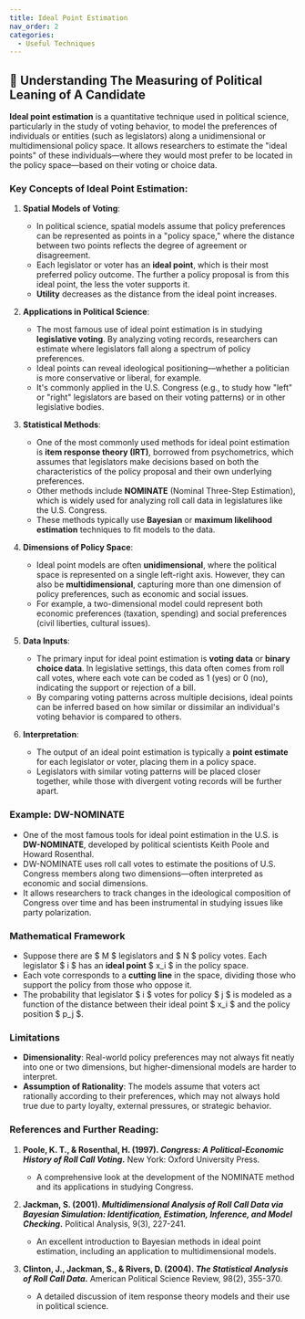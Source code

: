 ```yaml
---
title: Ideal Point Estimation
nav_order: 2
categories:
  - Useful Techniques
---
```


## 🔻 Understanding The Measuring of Political Leaning of A Candidate

**Ideal point estimation** is a quantitative technique used in political science, particularly in the study of voting behavior, to model the preferences of individuals or entities (such as legislators) along a unidimensional or multidimensional policy space. It allows researchers to estimate the "ideal points" of these individuals—where they would most prefer to be located in the policy space—based on their voting or choice data.

### Key Concepts of Ideal Point Estimation:

1. **Spatial Models of Voting**:
   - In political science, spatial models assume that policy preferences can be represented as points in a "policy space," where the distance between two points reflects the degree of agreement or disagreement.
   - Each legislator or voter has an **ideal point**, which is their most preferred policy outcome. The further a policy proposal is from this ideal point, the less the voter supports it.
   - **Utility** decreases as the distance from the ideal point increases.

2. **Applications in Political Science**:
   - The most famous use of ideal point estimation is in studying **legislative voting**. By analyzing voting records, researchers can estimate where legislators fall along a spectrum of policy preferences.
   - Ideal points can reveal ideological positioning—whether a politician is more conservative or liberal, for example.
   - It's commonly applied in the U.S. Congress (e.g., to study how "left" or "right" legislators are based on their voting patterns) or in other legislative bodies.

3. **Statistical Methods**:
   - One of the most commonly used methods for ideal point estimation is **item response theory (IRT)**, borrowed from psychometrics, which assumes that legislators make decisions based on both the characteristics of the policy proposal and their own underlying preferences.
   - Other methods include **NOMINATE** (Nominal Three-Step Estimation), which is widely used for analyzing roll call data in legislatures like the U.S. Congress.
   - These methods typically use **Bayesian** or **maximum likelihood estimation** techniques to fit models to the data.

4. **Dimensions of Policy Space**:
   - Ideal point models are often **unidimensional**, where the political space is represented on a single left-right axis. However, they can also be **multidimensional**, capturing more than one dimension of policy preferences, such as economic and social issues.
   - For example, a two-dimensional model could represent both economic preferences (taxation, spending) and social preferences (civil liberties, cultural issues).

5. **Data Inputs**:
   - The primary input for ideal point estimation is **voting data** or **binary choice data**. In legislative settings, this data often comes from roll call votes, where each vote can be coded as 1 (yes) or 0 (no), indicating the support or rejection of a bill.
   - By comparing voting patterns across multiple decisions, ideal points can be inferred based on how similar or dissimilar an individual's voting behavior is compared to others.

6. **Interpretation**:
   - The output of an ideal point estimation is typically a **point estimate** for each legislator or voter, placing them in a policy space.
   - Legislators with similar voting patterns will be placed closer together, while those with divergent voting records will be further apart.

### Example: **DW-NOMINATE**
   - One of the most famous tools for ideal point estimation in the U.S. is **DW-NOMINATE**, developed by political scientists Keith Poole and Howard Rosenthal.
   - DW-NOMINATE uses roll call votes to estimate the positions of U.S. Congress members along two dimensions—often interpreted as economic and social dimensions.
   - It allows researchers to track changes in the ideological composition of Congress over time and has been instrumental in studying issues like party polarization.

### Mathematical Framework
   - Suppose there are $ M $ legislators and $ N $ policy votes. Each legislator $ i $ has an **ideal point** $ x_i $ in the policy space.
   - Each vote corresponds to a **cutting line** in the space, dividing those who support the policy from those who oppose it.
   - The probability that legislator $ i $ votes for policy $ j $ is modeled as a function of the distance between their ideal point $ x_i $ and the policy position $ p_j $.

### Limitations
   - **Dimensionality**: Real-world policy preferences may not always fit neatly into one or two dimensions, but higher-dimensional models are harder to interpret.
   - **Assumption of Rationality**: The models assume that voters act rationally according to their preferences, which may not always hold true due to party loyalty, external pressures, or strategic behavior.

### References and Further Reading:
1. **Poole, K. T., & Rosenthal, H. (1997). *Congress: A Political-Economic History of Roll Call Voting*.** New York: Oxford University Press.
   - A comprehensive look at the development of the NOMINATE method and its applications in studying Congress.

2. **Jackman, S. (2001). *Multidimensional Analysis of Roll Call Data via Bayesian Simulation: Identification, Estimation, Inference, and Model Checking*.** Political Analysis, 9(3), 227-241.
   - An excellent introduction to Bayesian methods in ideal point estimation, including an application to multidimensional models.

3. **Clinton, J., Jackman, S., & Rivers, D. (2004). *The Statistical Analysis of Roll Call Data*.** American Political Science Review, 98(2), 355-370.
   - A detailed discussion of item response theory models and their use in political science.
